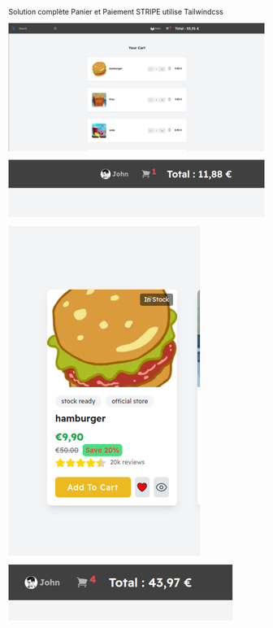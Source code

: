 Solution complète Panier et Paiement STRIPE
utilise Tailwindcss


![Alt text](./public/assets/img/capture1.png "Optional title")

![Alt text](./public/assets/img/capture3.png "Optional title")

![Alt text](./public/assets/img/capture2.png "Optional title")

![Alt text](./public/assets/img/capture4.png "Optional title")

